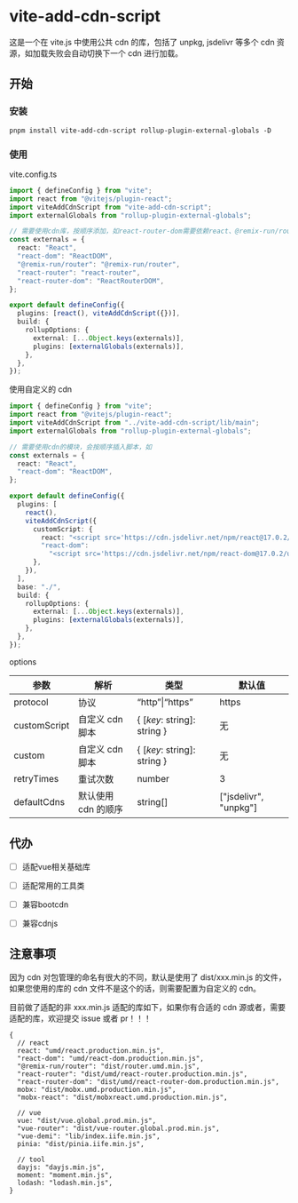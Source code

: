# vite-add-cdn-script

这是一个在 vite.js 中使用公共 cdn 的库，包括了 unpkg, jsdelivr 等多个 cdn 资源，如加载失败会自动切换下一个 cdn 进行加载。

## 开始

### 安装

```
pnpm install vite-add-cdn-script rollup-plugin-external-globals -D
```

### 使用

vite.config.ts

```typescript
import { defineConfig } from "vite";
import react from "@vitejs/plugin-react";
import viteAddCdnScript from "vite-add-cdn-script";
import externalGlobals from "rollup-plugin-external-globals";

// 需要使用cdn库，按顺序添加，如react-router-dom需要依赖react、@remix-run/router、react-router，因此需要放在最后
const externals = {
  react: "React",
  "react-dom": "ReactDOM",
  "@remix-run/router": "@remix-run/router",
  "react-router": "react-router",
  "react-router-dom": "ReactRouterDOM",
};

export default defineConfig({
  plugins: [react(), viteAddCdnScript({})],
  build: {
    rollupOptions: {
      external: [...Object.keys(externals)],
      plugins: [externalGlobals(externals)],
    },
  },
});
```

使用自定义的 cdn

```typescript
import { defineConfig } from "vite";
import react from "@vitejs/plugin-react";
import viteAddCdnScript from "../vite-add-cdn-script/lib/main";
import externalGlobals from "rollup-plugin-external-globals";

// 需要使用cdn的模块，会按顺序插入脚本，如
const externals = {
  react: "React",
  "react-dom": "ReactDOM",
};

export default defineConfig({
  plugins: [
    react(),
    viteAddCdnScript({
      customScript: {
        react: "<script src='https://cdn.jsdelivr.net/npm/react@17.0.2/umd/react.production.min.js'></script>",
        "react-dom":
          "<script src='https://cdn.jsdelivr.net/npm/react-dom@17.0.2/umd/react-dom.production.min.js'></script>",
      },
    }),
  ],
  base: "./",
  build: {
    rollupOptions: {
      external: [...Object.keys(externals)],
      plugins: [externalGlobals(externals)],
    },
  },
});
```

options

| 参数         | 解析                | 类型                        | 默认值                |
| ------------ | ------------------- | --------------------------- | --------------------- |
| protocol     | 协议                | “http”\|“https”             | https                 |
| customScript | 自定义 cdn 脚本     | { [*key*: string]: string } | 无                    |
| custom       | 自定义 cdn 脚本     | { [*key*: string]: string } | 无                    |
| retryTimes   | 重试次数            | number                      | 3                     |
| defaultCdns  | 默认使用 cdn 的顺序 | string[]                    | ["jsdelivr", "unpkg"] |



## 代办

- [ ] 适配vue相关基础库
- [ ] 适配常用的工具类
- [ ] 兼容bootcdn
- [ ] 兼容cdnjs



## 注意事项

因为 cdn 对包管理的命名有很大的不同，默认是使用了 dist/xxx.min.js 的文件，如果您使用的库的 cdn 文件不是这个的话，则需要配置为自定义的 cdn。

目前做了适配的非 xxx.min.js 适配的库如下，如果你有合适的 cdn 源或者，需要适配的库，欢迎提交 issue 或者 pr！！！

```
{
  // react
  react: "umd/react.production.min.js",
  "react-dom": "umd/react-dom.production.min.js",
  "@remix-run/router": "dist/router.umd.min.js",
  "react-router": "dist/umd/react-router.production.min.js",
  "react-router-dom": "dist/umd/react-router-dom.production.min.js",
  mobx: "dist/mobx.umd.production.min.js",
  "mobx-react": "dist/mobxreact.umd.production.min.js",

  // vue
  vue: "dist/vue.global.prod.min.js",
  "vue-router": "dist/vue-router.global.prod.min.js",
  "vue-demi": "lib/index.iife.min.js",
  pinia: "dist/pinia.iife.min.js",

  // tool
  dayjs: "dayjs.min.js",
  moment: "moment.min.js",
  lodash: "lodash.min.js",
}
```
